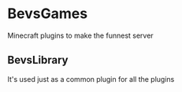 # BevsGames
Minecraft plugins to make the funnest server

## BevsLibrary
It's used just as a common plugin for all the plugins
